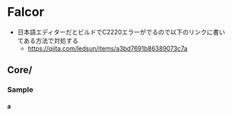 # Falcor
- 日本語エディターだとビルドでC2220エラーがでるので以下のリンクに書いてある方法で対処する
  - https://qiita.com/ledsun/items/a3bd7691b86389073c7a

## Core/

### Sample

#### a


<!--stackedit_data:
eyJoaXN0b3J5IjpbMTE5NzU4MTQ5MiwtMTAwMjY0Mzg0LDg5MT
AxMjA0OF19
-->